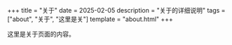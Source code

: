 +++
title = "关于"
date = 2025-02-05
description = "关于的详细说明"
tags = ["about", "关于", "这里是关"]
template = "about.html"
+++

这里是关于页面的内容。